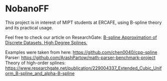 # NobanoFF
This project is in interest of MIPT students at ERCAFE, using B-spline theory and its practical usage.

Feel free to check our article on ResearchGate: [B-spline Approximation of Discrete Datasets. High Degree Splines.](https://www.researchgate.net/publication/345310511_B-spline_Approximation_of_Discrete_Datasets_High_Degree_Splines)

Examples were taken from here: https://github.com/chen0040/cpp-spline <br/>
Parser: https://github.com/ArashPartow/math-parser-benchmark-project <br/>
Theory of high-order splines: https://www.researchgate.net/publication/229004337_Extended_Cubic_Uniform_B-spline_and_alpha-B-spline
